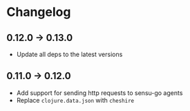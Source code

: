 # Changelog


## 0.12.0 -> 0.13.0

* Update all deps to the latest versions

## 0.11.0 -> 0.12.0

* Add support for sending http requests to sensu-go agents
* Replace `clojure.data.json` with `cheshire`
